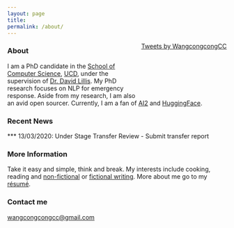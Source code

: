 ```yaml
---
layout: page
title:
permalink: /about/
---
```



<!-- ### Twitter Activity -->
<div style="float: right;">
	<a class="twitter-timeline" data-lang="en" data-width="250" data-height="500" data-theme="light" href="https://twitter.com/WangcongcongCC?ref_src=twsrc%5Etfw">Tweets by WangcongcongCC</a> <script async src="https://platform.twitter.com/widgets.js" charset="utf-8"></script>
	<div style="margin-bottom: 100px"></div>
</div>

### About

I am a PhD candidate in the [School of Computer Science](https://www.cs.ucd.ie/), [UCD](https://www.ucd.ie/), under the supervision of [Dr. David Lillis](https://lill.is/). My PhD research focuses on NLP for emergency response. Aside from my research, I am also an avid open sourcer. Currently, I am a fan of [AI2](https://allenai.org/) and [HuggingFace](https://huggingface.co/).

### Recent News
***	13/03/2020: Under Stage Transfer Review - Submit transfer report 


### More Information

Take it easy and simple, think and break. My interests include cooking, reading and [non-fictional](https://github.com/wangcongcong123/wangcongcong123.github.io/tree/master/files/non-fictional) or [fictional writing](/files/Fictional_Writing.pdf). More about me go to my [résumé](/files/cv.pdf).

### Contact me

[wangcongcongcc@gmail.com](mailto:wangcongcongcc@gmail.com)

